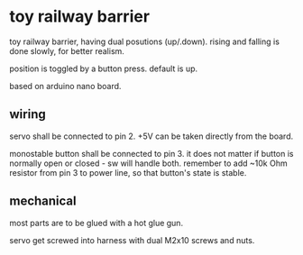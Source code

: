# toy railway barrier

toy railway barrier, having dual posutions (up/.down).
rising and falling is done slowly, for better realism.

position is toggled by a button press.
default is up.

based on arduino nano board.

## wiring

servo shall be connected to pin 2.
+5V can be taken directly from the board.

monostable button shall be connected to pin 3.
it does not matter if button is normally open or closed - sw will handle both.
remember to add ~10k Ohm resistor from pin 3 to power line, so that button's state is stable.

## mechanical

most parts are to be glued with a hot glue gun.

servo get screwed into harness with dual M2x10 screws and nuts.
